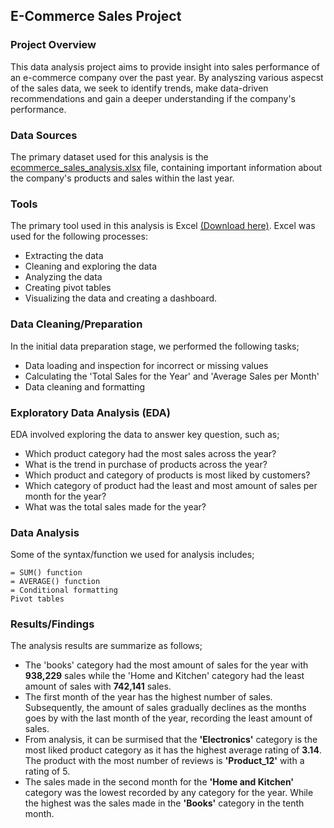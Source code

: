 ## E-Commerce Sales Project
### Project Overview
This data analysis project aims to provide insight into sales performance of an e-commerce company over the past year. By analyszing various aspecst of the sales data, we seek to identify trends, make data-driven recommendations and gain a deeper understanding if the company's performance.

### Data Sources
The primary dataset used for this analysis is the [ecommerce_sales_analysis.xlsx](https://github.com/user-attachments/files/17059308/ecommerce_sales_analysis.xlsx) file, containing important information about the company's products and sales within the last year. 

### Tools
The primary tool used in this analysis is Excel [(Download here)](https://microsoft-excel.en.softonic.com/download). Excel was used for the following processes:
- Extracting the data
- Cleaning and exploring the data
- Analyzing the data
- Creating pivot tables
- Visualizing the data and creating a dashboard.

### Data Cleaning/Preparation
In the initial data preparation stage, we performed the following tasks;
- Data loading and inspection for incorrect or missing values
- Calculating the 'Total Sales for the Year' and 'Average Sales per Month'
- Data cleaning and formatting

### Exploratory Data Analysis (EDA)
EDA involved exploring the data to answer key question, such as;
- Which product category had the most sales across the year?
- What is the trend in purchase of products across the year?
- Which product and category of products is most liked by customers?
- Which category of product had the least and most amount of sales per month for the year?
- What was the total sales made for the year?

### Data Analysis
Some of the syntax/function we used for analysis includes;
```excel
= SUM() function
= AVERAGE() function
= Conditional formatting
Pivot tables
```

### Results/Findings
The analysis results are summarize as follows;
- The 'books' category had the most amount of sales for the year with **938,229** sales while the 'Home and Kitchen' category had the least amount of sales with **742,141** sales.
- The first month of the year has the highest number of sales. Subsequently, the amount of sales gradually declines as the months goes by with the last month of the year, recording the least amount of sales.
- From analysis, it can be surmised that the **'Electronics'** category is the most liked product category as it has the highest average rating of **3.14**. The product with the most number of reviews is **'Product_12'** with a rating of 5.
- The sales made in the second month for the **'Home and Kitchen'** category was the lowest recorded by any category for the year. While the highest was the sales made in the **'Books'** category in the tenth month. 
